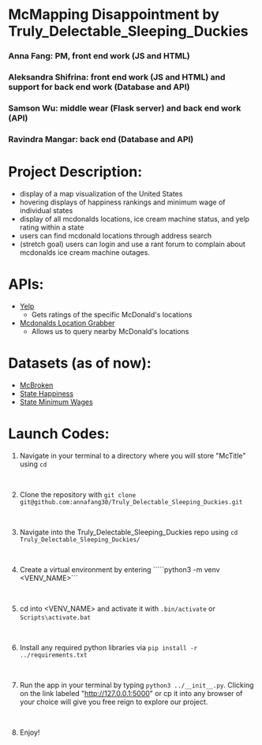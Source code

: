 # McMapping Disappointment by Truly_Delectable_Sleeping_Duckies
### Anna Fang: PM, front end work (JS and HTML) 
### Aleksandra Shifrina: front end work (JS and HTML) and support for back end work (Database and API) 
### Samson Wu: middle wear (Flask server) and back end work (API) 
### Ravindra Mangar: back end (Database and API)
 
# Project Description: 
* display of a map visualization of the United States
* hovering displays of happiness rankings and minimum wage of individual states 
* display of all mcdonalds locations, ice cream machine status, and yelp rating within a state
* users can find mcdonald locations through address search 
* (stretch goal) users can login and use a rant forum to complain about mcdonalds ice cream machine outages. 

# APIs: 
* <a href="https://github.com/stuy-softdev/notes-and-code/blob/main/api_kb/411_on_Yelp.md">Yelp</a>
    - Gets ratings of the specific McDonald's locations
* <a href="https://github.com/asopinka/mcdonalds-api">Mcdonalds Location Grabber</a>
    - Allows us to query nearby McDonald's locations

# Datasets (as of now): 
* <a href="https://www.kaggle.com/datasets/thedevastator mcdonalds-ice-cream-machines-broken-timeseries">McBroken</a>
* <a href="https://wallethub.com/edu/happiest-states/6959">State Happiness</a>
* <a href="https://www.kaggle.com/datasets/lislejoem/us-minimum-wage-by-state-from-1968-to-2017">State Minimum Wages</a>

# Launch Codes:
1. Navigate in your terminal to a directory where you will store "McTitle" using ```cd```
<br>

2. Clone the repository with ```git clone git@github.com:annafang30/Truly_Delectable_Sleeping_Duckies.git```

<br>

3. Navigate into the Truly_Delectable_Sleeping_Duckies repo using ```cd Truly_Delectable_Sleeping_Duckies/```
<br>

4. Create a virtual environment by entering `````python3 -m venv <VENV_NAME>```
<br>

5. cd into <VENV_NAME> and activate it with ```.bin/activate``` or ```Scripts\activate.bat```
<br> 

6. Install any required python libraries via ```pip install -r ../requirements.txt```
<br> 

7. Run the app in your terminal by typing ```python3 ../__init__.py```. Clicking on the link labeled "http://127.0.0.1:5000" or cp it into any browser of your choice will give you free reign to explore our project. 
<br> 

8. Enjoy! 
